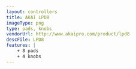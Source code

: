 ```yaml
---
layout: controllers
title: AKAI LPD8
imageType: png
type: pads, knobs
vendorUrl: http://www.akaipro.com/product/lpd8
descFile: LPD8
features: |
    + 8 pads
    + 4 knobs
---
```


